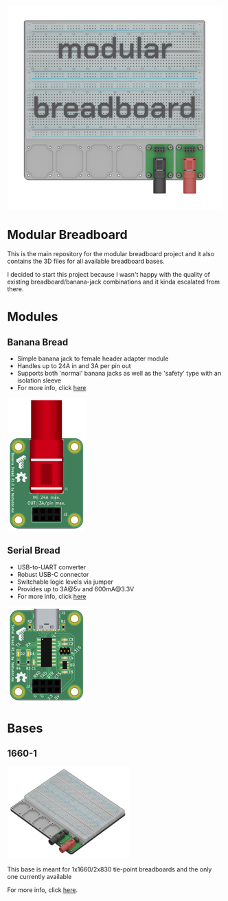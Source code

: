 ![modular breadboard](./images/base%20logo.png)

# Modular Breadboard
This is the main repository for the modular breadboard project and it also contains the 3D files for all available breadboard bases.

I decided to start this project because I wasn't happy with the quality of existing breadboard/banana-jack combinations and it kinda escalated from there.   

# Modules
## Banana Bread

* Simple banana jack to female header adapter module 
* Handles up to 24A in and 3A per pin out 
* Supports both 'normal' banana jacks as well as the 'safety' type with an isolation sleeve
* For more info, click [here](https://github.com/testudor/banana-bread)

![Banana jack module](./images/Banana%20Bread/front.png)

## Serial Bread

* USB-to-UART converter
* Robust USB-C connector
* Switchable logic levels via jumper
* Provides up to 3A@5v and 600mA@3<area>.3V
* For more info, click [here](https://github.com/testudor/serial-bread)

![USB-to-UART module](./images/Serial%20Bread/front.png)

# Bases
## 1660-1

![1660 tie-point breadboard base](./images/base%201660-1%20cnc%20small.png)

This base is meant for 1x1660/2x830 tie-point breadboards and the only one currently available

For more info, click [here](https://github.com/testudor/modular-breadboard-base/tree/main/base/1660-1).